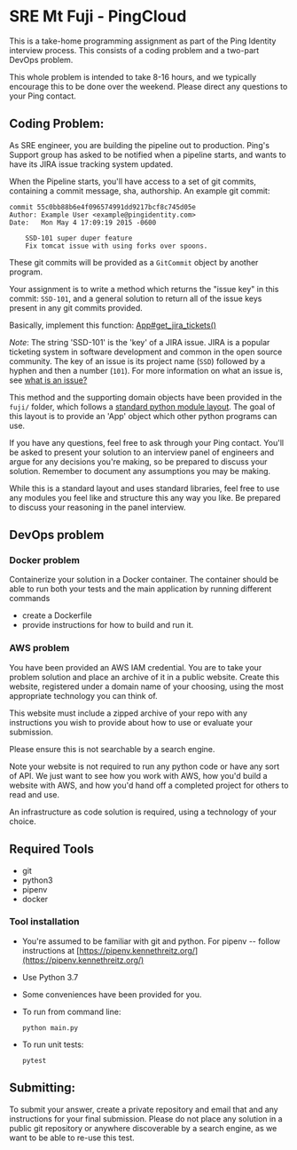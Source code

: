 # SRE Mt Fuji - PingCloud

This is a take-home programming assignment as part of the Ping Identity interview
process. This consists of a coding problem and a two-part DevOps problem.

This whole problem is intended to take 8-16 hours, and we typically encourage this to be
done over the weekend. Please direct any questions to your Ping contact.

## Coding Problem:

As SRE engineer, you are building the pipeline out to production. Ping's
Support group has asked to be notified when a pipeline starts, and wants to
have its JIRA issue tracking system updated.

When the Pipeline starts, you'll have access to a set of git commits,
containing a commit message, sha, authorship. An example git commit:

```
commit 55c0bb88b6e4f096574991dd9217bcf8c745d05e
Author: Example User <example@pingidentity.com>
Date:   Mon May 4 17:09:19 2015 -0600

    SSD-101 super duper feature
    Fix tomcat issue with using forks over spoons.
```

These git commits will be provided as a `GitCommit` object by another program.

Your assignment is to write a method which returns the "issue key" in this commit: `SSD-101`,
and a general solution to return all of the issue keys present in any git commits provided.

Basically, implement this function: [App#get_jira_tickets()](https://github.com/dalvizu/sre-fuji-pingcloud/blob/master/fuji/app.py#L17)

_Note_: The string 'SSD-101' is the 'key' of a JIRA issue. JIRA is a popular ticketing system in
software development and common in the open source community. The key of an issue is its project
name (`SSD`) followed by a hyphen and then a number (`101`). For more information on what an issue
is, see [what is an issue?](https://confluence.atlassian.com/jira064/what-is-an-issue-720416138.html)

This method and the supporting domain objects have been provided in the `fuji/` folder, which follows
a [standard python module layout](https://realpython.com/pipenv-guide/#package-distribution).
The goal of this layout is to provide an 'App' object which other python programs can use.

If you have any questions, feel free to ask through your Ping contact. You'll be asked to present your 
solution to an interview panel of engineers and argue for any decisions you're making, so be prepared
to discuss your solution. Remember to document any assumptions you may be making.

While this is a standard layout and uses standard libraries, feel free to use any modules you feel 
like and structure this any way you like. Be prepared to discuss your reasoning in the panel interview.

## DevOps problem

### Docker problem

Containerize your solution in a Docker container. The container should be able to run both your
tests and the main application by running different commands

* create a Dockerfile
* provide instructions for how to build and run it.
 

### AWS problem

You have been provided an AWS IAM credential. You are to take your problem solution and place an
archive of it in a public website. Create this website, registered under a domain name of your
choosing, using the most appropriate technology you can think of.

This website must include a zipped archive of your repo with any instructions you wish to provide about how
to use or evaluate your submission.

Please ensure this is not searchable by a search engine.

Note your website is not required to run any python code or have any sort of API. We just want to
see how you work with AWS, how you'd build a website with AWS, and how you'd hand off a completed
project for others to read and use.

An infrastructure as code solution is required, using a technology of your choice.

## Required Tools

* git
* python3
* pipenv
* docker

### Tool installation

* You're assumed to be familiar with git and python. For pipenv -- follow instructions at 
  [https://pipenv.kennethreitz.org/](https://pipenv.kennethreitz.org/)

* Use Python 3.7

* Some conveniences have been provided for you.

* To run from command line:
  ```
  python main.py
  ```

* To run unit tests:
  ```
  pytest
  ```

## Submitting:

To submit your answer, create a private repository and email that and any instructions for your final submission.
Please do not place any solution in a public git repository or anywhere discoverable by a search engine,
as we want to be able to re-use this test.
